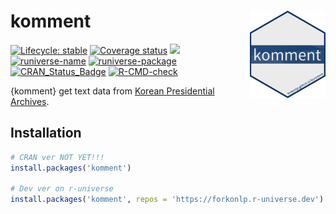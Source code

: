 # komment [<img src="man/figures/logo.png" align="right" height=140/>](https://forkonlp.github.io/komment/index.html)

<!-- badges: start -->
[![Lifecycle: stable](https://img.shields.io/badge/lifecycle-stable-brightgreen.svg)](https://lifecycle.r-lib.org/articles/stages.html#stable)
[![Coverage status](https://codecov.io/gh/forkonlp/komment/branch/master/graph/badge.svg)](https://codecov.io/github/forkonlp/komment?branch=main) 
[![](https://cranlogs.r-pkg.org/badges/komment)](https://cran.r-project.org/package=komment)
[![runiverse-name](https://forkonlp.r-universe.dev/badges/:name)](https://forkonlp.r-universe.dev/)
[![runiverse-package](https://forkonlp.r-universe.dev/badges/komment)](https://forkonlp.r-universe.dev/ui#packages)
[![CRAN_Status_Badge](http://www.r-pkg.org/badges/version/komment)](https://cran.r-project.org/package=komment)
[![R-CMD-check](https://github.com/forkonlp/komment/actions/workflows/R-CMD-check.yaml/badge.svg)](https://github.com/forkonlp/komment/actions/workflows/R-CMD-check.yaml)
<!-- badges: end -->

{komment} get text data from [Korean Presidential Archives](https://www.pa.go.kr/research/contents/speech/index.jsp).

## Installation

``` r
# CRAN ver NOT YET!!!
install.packages('komment')

# Dev ver on r-universe
install.packages('komment', repos = 'https://forkonlp.r-universe.dev')
```
